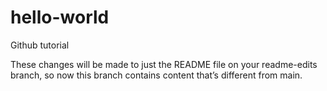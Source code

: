 # hello-world
Github tutorial

These changes will be made to just the README file on your readme-edits branch,
so now this branch contains content that’s different from main.
